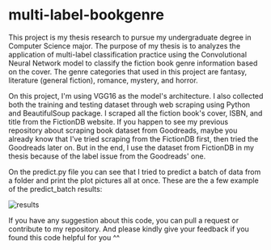 # multi-label-bookgenre
This project is my thesis research to pursue my undergraduate degree in Computer Science major.
The purpose of my thesis is to analyzes the application of multi-label classification practice using the Convolutional Neural Network model to classify the fiction book genre information based on the cover. The genre categories that used in this project are fantasy, literature (general fiction), romance, mystery, and horror.

On this project, I'm using VGG16 as the model's architecture. I also collected both the training and testing dataset through web scraping using Python and BeautifulSoup package. I scraped all the fiction book's cover, ISBN, and title from the FictionDB website. 
If you happen to see my previous repository about scraping book dataset from Goodreads, maybe you already know that I've tried scraping from the FictionDB first, then tried the Goodreads later on. But in the end, I use the dataset from FictionDB in my thesis because of the label issue from the Goodreads' one.

On the predict.py file you can see that I tried to predict a batch of data from a folder and print the plot pictures all at once. 
These are the a few example of the predict_batch results:


![results](https://user-images.githubusercontent.com/32532031/174702755-d2ce94ab-9d02-479a-8450-1cbcdbc336b9.png)


If you have any suggestion about this code, you can pull a request or contribute to my repository. And please kindly give your feedback if you found this code helpful for you ^^
